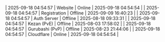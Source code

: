 | 2025-09-18 04:54:57 | Website | Online | 2025-09-18 04:54:54 |
| 2025-09-18 04:54:57 | Registration | Offline | 2025-09-09 16:40:23 |
| 2025-09-18 04:54:57 | Auth Server | Offline | 2025-08-18 09:33:31 |
| 2025-09-18 04:54:57 | Kezan (PvE) | Offline | 2025-08-03 17:58:02 |
| 2025-09-18 04:54:57 | Gurubashi (PvP) | Offline | 2025-08-23 21:44:06 |
| 2025-09-18 04:54:57 | Cloudflare | Online | 2025-09-18 04:54:54 |
